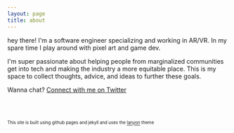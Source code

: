 ```yaml
---
layout: page
title: about
---
```


hey there! I'm a software engineer specializing and working in AR/VR. In my spare time I play around with pixel art and game dev.

  
I'm super passionate about helping people from marginalized communities get into tech and making the industry a more
equitable place. This is my space to collect thoughts, advice, and ideas to further these goals.

Wanna chat? [Connect with me on Twitter](http://twitter.com/derzorngottes)

<br><br>

<sup><sub>This site is built using github pages and jekyll and uses the [lanyon](http://lanyon.getpoole.com) theme</sup></sub>
